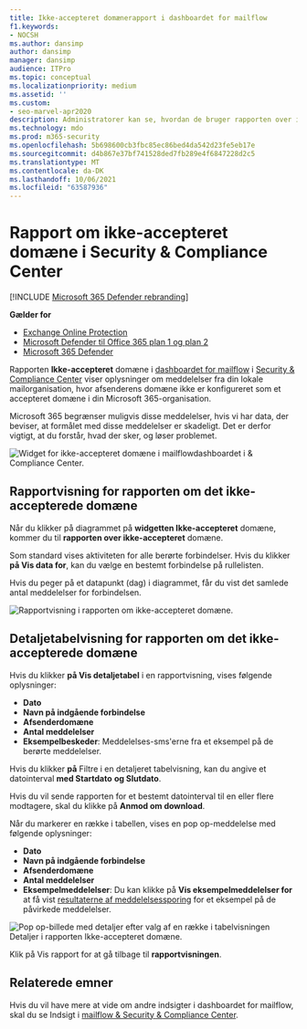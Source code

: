 ```yaml
---
title: Ikke-accepteret domænerapport i dashboardet for mailflow
f1.keywords:
- NOCSH
ms.author: dansimp
author: dansimp
manager: dansimp
audience: ITPro
ms.topic: conceptual
ms.localizationpriority: medium
ms.assetid: ''
ms.custom:
- seo-marvel-apr2020
description: Administratorer kan se, hvordan de bruger rapporten over ikke-accepterede domæner i dashboardet for mailflow i Security & Compliance Center til at overvåge meddelelser fra din lokale organisation, hvor afsenderens domæne ikke er konfigureret i Microsoft 365.
ms.technology: mdo
ms.prod: m365-security
ms.openlocfilehash: 5b698600cb3fbc85ec86bed4da542d23fe5eb17e
ms.sourcegitcommit: d4b867e37bf741528ded7fb289e4f6847228d2c5
ms.translationtype: MT
ms.contentlocale: da-DK
ms.lasthandoff: 10/06/2021
ms.locfileid: "63587936"
---
```

# <a name="non-accepted-domain-report-in-the-security--compliance-center"></a>Rapport om ikke-accepteret domæne i Security & Compliance Center

[!INCLUDE [Microsoft 365 Defender rebranding](../includes/microsoft-defender-for-office.md)]

**Gælder for**
- [Exchange Online Protection](exchange-online-protection-overview.md)
- [Microsoft Defender til Office 365 plan 1 og plan 2](defender-for-office-365.md)
- [Microsoft 365 Defender](../defender/microsoft-365-defender.md)

Rapporten **Ikke-accepteret** domæne i [dashboardet for mailflow](mail-flow-insights-v2.md) i [Security & Compliance Center](https://protection.office.com) viser oplysninger om meddelelser fra din lokale mailorganisation, hvor afsenderens domæne ikke er konfigureret som et accepteret domæne i din Microsoft 365-organisation.

Microsoft 365 begrænser muligvis disse meddelelser, hvis vi har data, der beviser, at formålet med disse meddelelser er skadeligt. Det er derfor vigtigt, at du forstår, hvad der sker, og løser problemet.

![Widget for ikke-accepteret domæne i mailflowdashboardet i & Compliance Center.](../../media/mfi-non-accepted-domain-report-widget.png)

## <a name="report-view-for-the-non-accepted-domain-report"></a>Rapportvisning for rapporten om det ikke-accepterede domæne

Når du klikker på diagrammet på **widgetten Ikke-accepteret** domæne, kommer du til **rapporten over ikke-accepteret** domæne.

Som standard vises aktiviteten for alle berørte forbindelser. Hvis du klikker **på Vis data for**, kan du vælge en bestemt forbindelse på rullelisten.

Hvis du peger på et datapunkt (dag) i diagrammet, får du vist det samlede antal meddelelser for forbindelsen.

![Rapportvisning i rapporten om ikke-accepteret domæne.](../../media/mfi-non-accepted-domain-report-overview-view.png)

## <a name="details-table-view-for-the-non-accepted-domain-report"></a>Detaljetabelvisning for rapporten om det ikke-accepterede domæne

Hvis du klikker **på Vis detaljetabel** i en rapportvisning, vises følgende oplysninger:

- **Dato**
- **Navn på indgående forbindelse**
- **Afsenderdomæne**
- **Antal meddelelser**
- **Eksempelbeskeder**: Meddelelses-sms'erne fra et eksempel på de berørte meddelelser.

Hvis du klikker **på** Filtre i en detaljeret tabelvisning, kan du angive et datointerval **med Startdato** **og Slutdato**.

Hvis du vil sende rapporten for et bestemt datointerval til en eller flere modtagere, skal du klikke på **Anmod om download**.

Når du markerer en række i tabellen, vises en pop op-meddelelse med følgende oplysninger:

- **Dato**
- **Navn på indgående forbindelse**
- **Afsenderdomæne**
- **Antal meddelelser**
- **Eksempelmeddelelser**: Du kan klikke på **Vis eksempelmeddelelser for** at få vist [resultaterne af meddelelsessporing](message-trace-scc.md) for et eksempel på de påvirkede meddelelser.

![Pop op-billede med detaljer efter valg af en række i tabelvisningen Detaljer i rapporten Ikke-accepteret domæne.](../../media/mfi-non-accepted-domain-report-details-flyout.png)

Klik på Vis rapport for at gå tilbage til **rapportvisningen**.

## <a name="related-topics"></a>Relaterede emner

Hvis du vil have mere at vide om andre indsigter i dashboardet for mailflow, skal du se Indsigt i [mailflow & Security & Compliance Center](mail-flow-insights-v2.md).
